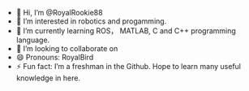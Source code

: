 - 👋 Hi, I’m @RoyalRookie88
- 👀 I’m interested in robotics and progamming.
- 🌱 I’m currently learning ROS， MATLAB, C and C++ programming language.
- 💞️ I’m looking to collaborate on 
- 😄 Pronouns: RoyalBird
- ⚡ Fun fact: I’m a freshman in the Github. Hope to learn many useful knowledge in here.

<!---
RoyalRookie88/RoyalRookie88 is a ✨ special ✨ repository because its `README.md` (this file) appears on your GitHub profile.
You can click the Preview link to take a look at your changes.
--->
